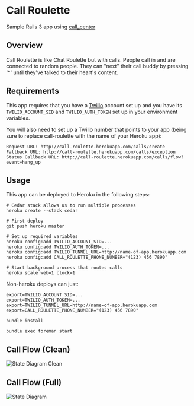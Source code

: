 Call Roulette
=============

Sample Rails 3 app using [call_center](https://github.com/zendesk/call_roulette)

Overview
--------

Call Roulette is like Chat Roulette but with calls. People call in and are connected to random people. They can "next" their call buddy by pressing '*' until they've talked to their heart's content.

Requirements
------------

This app requires that you have a [Twilio](http://twilio.com) account set up and you have its `TWILIO_ACCOUNT_SID` and `TWILIO_AUTH_TOKEN` set up in your environment variables.

You will also need to set up a Twilio number that points to your app (being sure to replace call-roulette with the name of your Heroku app):

    Request URL: http://call-roulette.herokuapp.com/calls/create
    Fallback URL: http://call-roulette.herokuapp.com/calls/exception
    Status Callback URL: http://call-roulette.herokuapp.com/calls/flow?event=hang_up

Usage
-----

This app can be deployed to Heroku in the following steps:

    # Cedar stack allows us to run multiple processes
    heroku create --stack cedar

    # First deploy
    git push heroku master

    # Set up required variables
    heroku config:add TWILIO_ACCOUNT_SID=...
    heroku config:add TWILIO_AUTH_TOKEN=...
    heroku config:add TWILIO_TUNNEL_URL=http://name-of-app.herokuapp.com
    heroku config:add CALL_ROULETTE_PHONE_NUMBER="(123) 456 7890"

    # Start background process that routes calls
    heroku scale web=1 clock=1

Non-heroku deploys can just:

    export=TWILIO_ACCOUNT_SID=...
    export=TWILIO_AUTH_TOKEN=...
    export=TWILIO_TUNNEL_URL=http://name-of-app.herokuapp.com
    export=CALL_ROULETTE_PHONE_NUMBER="(123) 456 7890"

    bundle install

    bundle exec foreman start

Call Flow (Clean)
-----------------

![State Diagram Clean](http://f.cl.ly/items/3D3Y0z2J1z1Y2F0t2n17/CallRouletteStateDiagramClean.png "State Diagram Clean")

Call Flow (Full)
----------------

![State Diagram](http://f.cl.ly/items/0E1K0i040n0L132k1m0B/CallRouletteStateDiagram.png "State Diagram")
